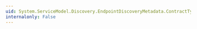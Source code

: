 ```yaml
---
uid: System.ServiceModel.Discovery.EndpointDiscoveryMetadata.ContractTypeNames
internalonly: False
---
```

